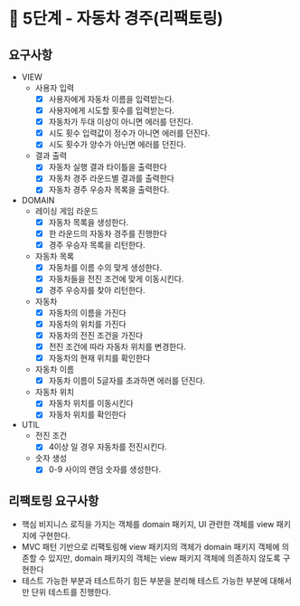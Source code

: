 # 🚀 5단계 - 자동차 경주(리팩토링)

## 요구사항

* VIEW
    * 사용자 입력
        * [x] 사용자에게 자동차 이름을 입력받는다.
        * [x] 사용자에게 시도할 횟수를 입력받는다.
        * [x] 자동차가 두대 이상이 아니면 에러를 던진다.
        * [x] 시도 횟수 입력값이 정수가 아니면 에러를 던진다.
        * [x] 시도 횟수가 양수가 아닌면 에러를 던진다.
    * 결과 출력
        * [x] 자동차 실행 결과 타이틀을 출력한다
        * [x] 자동차 경주 라운드별 결과를 출력한다
        * [x] 자동차 경주 우승자 목록을 출력한다.

* DOMAIN
    * 레이싱 게임 라운드
        * [x] 자동차 목록을 생성한다.
        * [x] 한 라운드의 자동차 경주를 진행한다
        * [x] 경주 우승자 목록을 리턴한다.
    * 자동차 목록
        * [x] 자동차를 이름 수의 맞게 생성한다.
        * [x] 자동차들을 전진 조건에 맞게 이동시킨다.
        * [x] 경주 우승자를 찾아 리턴한다.
    * 자동차
        * [x] 자동차의 이름을 가진다
        * [x] 자동차의 위치를 가진다
        * [x] 자동차의 전진 조건을 가진다
        * [x] 전진 조건에 따라 자동차 위치를 변경한다.
        * [x] 자동차의 현재 위치를 확인한다
    * 자동차 이름
        * [x] 자동차 이름이 5글자를 초과하면 에러를 던진다.
    * 자동차 위치
        * [x] 자동차 위치를 이동시킨다
        * [x] 자동차 위치를 확인한다

* UTIL
    * 전진 조건
        * [x] 4이상 일 경우 자동차를 전진시킨다.
    * 숫자 생성
        * [x] 0-9 사이의 랜덤 숫자를 생성한다.

## 리팩토링 요구사항

* 핵심 비지니스 로직을 가지는 객체를 domain 패키지, UI 관련한 객체를 view 패키지에 구현한다.
* MVC 패턴 기반으로 리팩토링해 view 패키지의 객체가 domain 패키지 객체에 의존할 수 있지만, domain 패키지의 객체는 view 패키지 객체에 의존하지 않도록 구현한다
* 테스트 가능한 부분과 테스트하기 힘든 부분을 분리해 테스트 가능한 부분에 대해서만 단위 테스트를 진행한다.